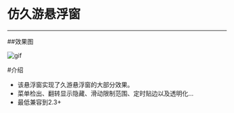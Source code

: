 # 仿久游悬浮窗

---

##效果图

![gif](https://github.com/toeii/FloatWindow/blob/master/images/float_window.gif)


#介绍
- 该悬浮窗实现了久游悬浮窗的大部分效果。
- 菜单检出、翻转显示隐藏、滑动限制范围、定时贴边以及透明化...
- 最低兼容到2.3+

  
  
